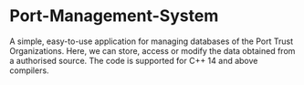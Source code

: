 # Port-Management-System
A simple, easy-to-use application for managing databases of the Port Trust Organizations. Here, we can store, access or modify the data obtained from a authorised source. 
The code is supported for C++ 14 and above compilers.
